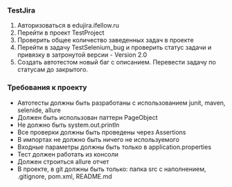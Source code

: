 ### TestJira
1. Авторизоваться в edujira.ifellow.ru
2. Перейти в проект TestProject
3. Проверить общее количество заведенных задач в проекте
4. Перейти в задачу TestSelenium_bug и проверить статус задачи и привязку в затронутой версии - Version 2.0
5. Создать автотестом новый баг с описанием. Перевести задачу по статусам до закрытого.

### Требования к проекту
*  Автотесты должны быть разработаны с использованием junit, maven, selenide, allure
*  Должен быть использован паттерн PageObject
*  Не должно быть system.out.println
*  Все проверки должны быть проведены через Assertions
*  В импортах не должно быть ничего не используемого
*  Входные параметры должны быть только в application.properties
*  Тест должен работать из консоли
*  Должен строиться allure отчет
*  В проекте, в git должны быть только: папка src с наполнением, .gitignore, pom.xml, README.md